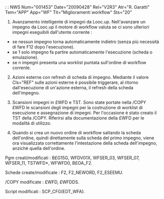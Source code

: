  :  : NWS Num="001453" Date="20090428" Rel="V2R3" Atr="R. Garatti" Tem="APP" App="WF" Tit="Miglioramenti workflow" Sts="20"
1. Avanzamento intelligente di impegni da Looc.up.
Nell'avanzare un impegno da Looc.up il motore di workflow valuta se ci sono ulteriori impegni eseguibili dall'utente corrente : 
- se nessun impegno torna automaticamente indietro (senza più necessità di fare F12 dopo
l'esecuzione).
- se 1 solo impegno fa partire automaticamente l'esecuzione (scheda o emulazione).
- se n impegni presenta una worklist puntata sull'ordine di workflow corrente.

2. Azioni esterne con refresh di scheda di impegno.
Mediante il valore Cls="REF" sulle azioni esterne è possibile triggerare, al ritorno dall'esecuzione di un'azione esterna, il refresh della scheda dell'impegno.

3. Scansioni impegni in £WFD e TST.
Sono state portate nella /COPY £WFD le scansioni degli impegni per la costruzione di worklist di esecuzione e assegnazione di impegni. Per l'occasione è stato creato il TST della /COPY.
Riferirsi alla documentazione della £WFD per le modalità di utilizzo.

4. Quando si crea un nuovo ordine di workflow saltando la scheda dell'ordine, quindi direttamente
sulla scheda del primo impegno, viene ora visualizzata correttamente l'intestazione della scheda dell'impegno, anzichè quella dell'ordine.

Pgm creati/modificati :  B£G15G, WFDV01X, WFSER_03, WFSER_07, WFSER_11, TSTWFD\*, WFWFD0, B£OA_F2.

Schede create/modificate :  F2, F2_NEWORD, F2_ESEEMU.

/COPY modificate :  £WFD, £WFDDS.

Script modificati :  SCP_CFG(EDT_WFA).
